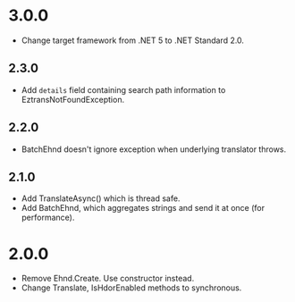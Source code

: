 # 3.0.0
- Change target framework from .NET 5 to .NET Standard 2.0.

## 2.3.0
- Add `details` field containing search path information to EztransNotFoundException.

## 2.2.0
- BatchEhnd doesn't ignore exception when underlying translator throws.

## 2.1.0
- Add TranslateAsync() which is thread safe.
- Add BatchEhnd, which aggregates strings and send it at once (for performance).

# 2.0.0
- Remove Ehnd.Create. Use constructor instead.
- Change Translate, IsHdorEnabled methods to synchronous.